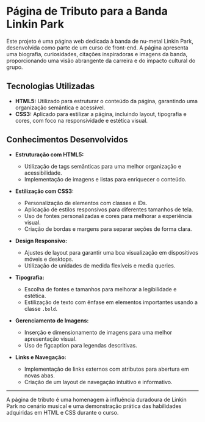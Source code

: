 # Página de Tributo para a Banda Linkin Park

Este projeto é uma página web dedicada à banda de nu-metal Linkin Park, desenvolvida como parte de um curso de front-end. A página apresenta uma biografia, curiosidades, citações inspiradoras e imagens da banda, proporcionando uma visão abrangente da carreira e do impacto cultural do grupo.

## Tecnologias Utilizadas

- **HTML5:** Utilizado para estruturar o conteúdo da página, garantindo uma organização semântica e acessível.
- **CSS3:** Aplicado para estilizar a página, incluindo layout, tipografia e cores, com foco na responsividade e estética visual.

## Conhecimentos Desenvolvidos

- **Estruturação com HTML5:**
  - Utilização de tags semânticas para uma melhor organização e acessibilidade.
  - Implementação de imagens e listas para enriquecer o conteúdo.

- **Estilização com CSS3:**
  - Personalização de elementos com classes e IDs.
  - Aplicação de estilos responsivos para diferentes tamanhos de tela.
  - Uso de fontes personalizadas e cores para melhorar a experiência visual.
  - Criação de bordas e margens para separar seções de forma clara.
  
- **Design Responsivo:**
  - Ajustes de layout para garantir uma boa visualização em dispositivos móveis e desktops.
  - Utilização de unidades de medida flexíveis e media queries.

- **Tipografia:**
  - Escolha de fontes e tamanhos para melhorar a legibilidade e estética.
  - Estilização de texto com ênfase em elementos importantes usando a classe `.bold`.

- **Gerenciamento de Imagens:**
  - Inserção e dimensionamento de imagens para uma melhor apresentação visual.
  - Uso de figcaption para legendas descritivas.

- **Links e Navegação:**
  - Implementação de links externos com atributos para abertura em novas abas.
  - Criação de um layout de navegação intuitivo e informativo.

---

A página de tributo é uma homenagem à influência duradoura de Linkin Park no cenário musical e uma demonstração prática das habilidades adquiridas em HTML e CSS durante o curso.
